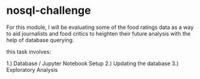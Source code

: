 # nosql-challenge


For this module, I will be evaluating some of the food ratings data as a way to aid journalists and food critics to heighten their future analysis with the help of database querying. 

this task involves: 

1.) Database / Jupyter Notebook Setup
2.) Updating the database 
3.) Exploratory Analysis 
